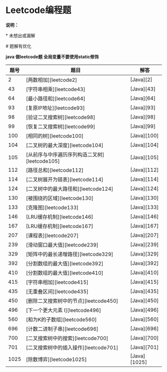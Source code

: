 # Leetcode编程题

**说明：**

\* 未想出或漏解

\# 题解有优化

**java 做leetcode题 全局变量不要使用static修饰**

|题号|题目|解答
|-|-|-
| 2 | [两数相加][leetcode2] | [Java][2]|
| 43 | [字符串相乘][leetcode43] | [Java][43]|
| 64 | [最小路径和][leetcode64] | [Java][64]|
| 93 | [复原IP地址][leetcode93] | [Java][93]|
| 98 | [验证二叉搜索树][leetcode98] | [Java][98]|
| 99 | [恢复二叉搜索树][leetcode99] | [Java][99]|
| 100 | [相同的树][leetcode100] | [Java][100]|
| 104 | [二叉树的最大深度][leetcode104] | [Java][104]|
| 105 | [从前序与中序遍历序列构造二叉树][leetcode105] | [Java][105]|
| 112 | [路径总和][leetcode112] | [Java][112]|
| 114 | [二叉树展开为链表][leetcode114] | [Java][114]|
| 124 | [二叉树中的最大路径和][leetcode124] | [Java][124]|
| 130 | [被围绕的区域][leetcode130] | [Java][130]|
| 133 | [克隆图][leetcode133] | [Java][133]|
| 146 | [LRU缓存机制][leetcode146] | [Java][146]|
| 167 | [LRU缓存机制][leetcode167] | [Java][167]|
| 207 | [课程表][leetcode207] | [Java][207]|
| 239 | [滑动窗口最大值][leetcode239] | [Java][239]|
| 329 | [矩阵中的最长递增路径][leetcode329] | [Java][329]|
| 392 | [分割数组的最大值][leetcode392] | [Java][392]|
| 410 | [分割数组的最大值][leetcode410] | [Java][410]|
| 415 | [字符串相加][leetcode415] | [Java][415]|
| 435 | [无重叠区间][leetcode435] | [Java][435]|
| 450 | [删除二叉搜索树中的节点][leetcode450] | [Java][450]|
| 496 | [下一个更大元素 I][leetcode496] | [Java][496]|
| 560 | [和为K的子数组][leetcode560] | [Java][560]|
| 696 | [计数二进制子串][leetcode696] | [Java][696]|
| 700 | [二叉搜索树中的搜索][leetcode700] | [Java][700]|
| 701 | [二叉搜索树中的插入操作][leetcode701] | [Java][701]|
| 1025 | [除数博弈][leetcode1025] | [Java][1025]|

[^_^]: github链接
[2]: https://github.com/pallcard/learn-java/blob/master/src/main/java/com/wishhust/arithmetic/leetcode/Leetcode2.java ""
[43]: https://github.com/pallcard/learn-java/blob/master/src/main/java/com/wishhust/arithmetic/leetcode/Leetcode43.java ""
[64]: https://github.com/pallcard/learn-java/blob/master/src/main/java/com/wishhust/arithmetic/leetcode/Leetcode64.java ""
[93]: https://github.com/pallcard/learn-java/blob/master/src/main/java/com/wishhust/arithmetic/leetcode/Leetcode93.java ""
[98]: https://github.com/pallcard/learn-java/blob/master/src/main/java/com/wishhust/arithmetic/leetcode/Leetcode98.java ""
[99]: https://github.com/pallcard/learn-java/blob/master/src/main/java/com/wishhust/arithmetic/leetcode/Leetcode99.java ""
[100]: https://github.com/pallcard/learn-java/blob/master/src/main/java/com/wishhust/arithmetic/leetcode/Leetcode100.java ""
[104]: https://github.com/pallcard/learn-java/blob/master/src/main/java/com/wishhust/arithmetic/leetcode/Leetcode104.java ""
[105]: https://github.com/pallcard/learn-java/blob/master/src/main/java/com/wishhust/arithmetic/leetcode/Leetcode105.java ""
[112]: https://github.com/pallcard/learn-java/blob/master/src/main/java/com/wishhust/arithmetic/leetcode/Leetcode112.java ""
[114]: https://github.com/pallcard/learn-java/blob/master/src/main/java/com/wishhust/arithmetic/leetcode/Leetcode114.java ""
[124]: https://github.com/pallcard/learn-java/blob/master/src/main/java/com/wishhust/arithmetic/leetcode/Leetcode124.java ""
[130]: https://github.com/pallcard/learn-java/blob/master/src/main/java/com/wishhust/arithmetic/leetcode/Leetcode130.java ""
[133]: https://github.com/pallcard/learn-java/blob/master/src/main/java/com/wishhust/arithmetic/leetcode/Leetcode133.java ""
[146]: https://github.com/pallcard/learn-java/blob/master/src/main/java/com/wishhust/arithmetic/leetcode/Leetcode146.java ""
[167]: https://github.com/pallcard/learn-java/blob/master/src/main/java/com/wishhust/arithmetic/leetcode/Leetcode167.java ""
[207]: https://github.com/pallcard/learn-java/blob/master/src/main/java/com/wishhust/arithmetic/leetcode/Leetcode207.java ""
[239]: https://github.com/pallcard/learn-java/blob/master/src/main/java/com/wishhust/arithmetic/leetcode/Leetcode239.java ""
[329]: https://github.com/pallcard/learn-java/blob/master/src/main/java/com/wishhust/arithmetic/leetcode/Leetcode329.java ""
[392]: https://github.com/pallcard/learn-java/blob/master/src/main/java/com/wishhust/arithmetic/leetcode/Leetcode392.java ""
[410]: https://github.com/pallcard/learn-java/blob/master/src/main/java/com/wishhust/arithmetic/leetcode/Leetcode410.java ""
[415]: https://github.com/pallcard/learn-java/blob/master/src/main/java/com/wishhust/arithmetic/leetcode/Leetcode415.java ""
[435]: https://github.com/pallcard/learn-java/blob/master/src/main/java/com/wishhust/arithmetic/leetcode/Leetcode435.java ""
[450]: https://github.com/pallcard/learn-java/blob/master/src/main/java/com/wishhust/arithmetic/leetcode/Leetcode450.java ""
[496]: https://github.com/pallcard/learn-java/blob/master/src/main/java/com/wishhust/arithmetic/leetcode/Leetcode496.java ""
[560]: https://github.com/pallcard/learn-java/blob/master/src/main/java/com/wishhust/arithmetic/leetcode/Leetcode560.java ""
[696]: https://github.com/pallcard/learn-java/blob/master/src/main/java/com/wishhust/arithmetic/leetcode/Leetcode696.java ""
[700]: https://github.com/pallcard/learn-java/blob/master/src/main/java/com/wishhust/arithmetic/leetcode/Leetcode700.java ""
[701]: https://github.com/pallcard/learn-java/blob/master/src/main/java/com/wishhust/arithmetic/leetcode/Leetcode701.java ""
[1025]: https://github.com/pallcard/learn-java/blob/master/src/main/java/com/wishhust/arithmetic/leetcode/Leetcode1025.java ""


[^_^]: leetcode链接
[leetcode2]: https://leetcode-cn.com/problems/add-two-numbers/
[leetcode43]: https://leetcode-cn.com/problems/multiply-strings/
[leetcode64]: https://leetcode-cn.com/problems/minimum-path-sum/
[leetcode93]: https://leetcode-cn.com/problems/restore-ip-addresses/
[leetcode98]: https://leetcode-cn.com/problems/validate-binary-search-tree/
[leetcode99]: https://leetcode-cn.com/problems/recover-binary-search-tree/
[leetcode100]: https://leetcode-cn.com/problems/same-tree/
[leetcode104]: https://leetcode-cn.com/problems/maximum-depth-of-binary-tree/
[leetcode105]: https://leetcode-cn.com/problems/construct-binary-tree-from-preorder-and-inorder-traversal/
[leetcode112]: https://leetcode-cn.com/problems/path-sum/
[leetcode114]: https://leetcode-cn.com/problems/flatten-binary-tree-to-linked-list/
[leetcode124]: https://leetcode-cn.com/problems/binary-tree-maximum-path-sum/
[leetcode130]: https://leetcode-cn.com/problems/surrounded-regions/
[leetcode133]: https://leetcode-cn.com/problems/clone-graph/
[leetcode146]: https://leetcode-cn.com/problems/lru-cache/
[leetcode167]: https://leetcode-cn.com/problems/two-sum-ii-input-array-is-sorted/
[leetcode207]: https://leetcode-cn.com/problems/course-schedule/
[leetcode239]: https://leetcode-cn.com/problems/sliding-window-maximum/
[leetcode329]: https://leetcode-cn.com/problems/longest-increasing-path-in-a-matrix/
[leetcode392]: https://leetcode-cn.com/problems/is-subsequence/
[leetcode410]: https://leetcode-cn.com/problems/split-array-largest-sum/
[leetcode415]: https://leetcode-cn.com/problems/add-strings/
[leetcode435]: https://leetcode-cn.com/problems/non-overlapping-intervals/
[leetcode450]: https://leetcode-cn.com/problems/delete-node-in-a-bst/
[leetcode496]: https://leetcode-cn.com/problems/next-greater-element-i/
[leetcode560]: https://leetcode-cn.com/problems/subarray-sum-equals-k/
[leetcode696]: https://leetcode-cn.com/problems/count-binary-substrings/
[leetcode700]: https://leetcode-cn.com/problems/search-in-a-binary-search-tree/
[leetcode701]: https://leetcode-cn.com/problems/insert-into-a-binary-search-tree/
[leetcode1025]: https://leetcode-cn.com/problems/divisor-game/
